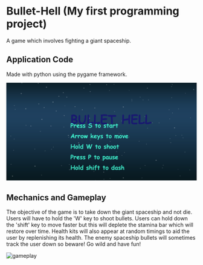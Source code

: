 # Bullet-Hell (My first programming project)
A game which involves fighting a giant spaceship.

## Application Code
Made with python using the pygame framework.

![bullethell](/assets/bullet.PNG)

## Mechanics and Gameplay
The objective of the game is to take down the giant spaceship and not die. Users will have to hold the 'W' key to shoot bullets. Users can hold down the 'shift' key to move faster but this will deplete the stamina bar which will restore over time. Health kits will also appear at random timings to aid the user by replenishing its health. The enemy spaceship bullets will sometimes track the user down so beware! Go wild and have fun!

![gameplay](/assets/gameplay.gif)
